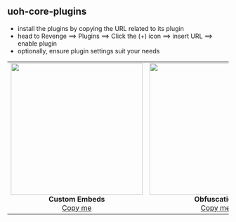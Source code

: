 ## uoh-core-plugins
- install the plugins by copying the URL related to its plugin
- head to Revenge ⟹ Plugins ⟹ Click the (+) icon ⟹ insert URL ⟹ enable plugin
- optionally, ensure plugin settings suit your needs





<table>
  <tr>
    <td align="center">
      <a href="https://uoh-core.github.io/uoh-core-plugins/custom-embeds/">
        <img src="https://github.com/user-attachments/assets/14931a3d-9bac-4b9b-a72e-dba5ede1b29a" height="300">
      </a>
      <br>
      <strong>Custom Embeds</strong><br>
      <a href="https://uoh-core.github.io/uoh-core-plugins/custom-embeds/">Copy me</a>
    </td>
    <td align="center">
      <a href="https://uoh-core.github.io/uoh-core-plugins/obfuscation/">
        <img src="https://github.com/user-attachments/assets/733ca83e-95cf-4df6-b985-c88f2c51acfa" height="300">
      </a>
      <br>
      <strong>Obfuscation</strong><br>
      <a href="https://uoh-core.github.io/uoh-core-plugins/obfuscation/">Copy me</a>
    </td>
  </tr>
</table>
